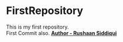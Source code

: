 # FirstRepository
This is my first repository.
<br>
First Commit also.
<b><u>Author - Rushaan Siddiqui</u></b>